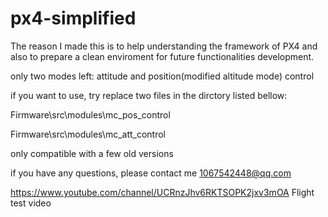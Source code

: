 # px4-simplified  

The reason I made this is to help understanding the framework of PX4 and also to prepare a clean enviroment for future functionalities development.    

only two modes left: attitude and position(modified altitude mode) control   

if you want to use, try replace two files in the dirctory listed bellow:  

Firmware\src\modules\mc_pos_control 

Firmware\src\modules\mc_att_control 

only compatible with a few old versions  

if you have any questions, please contact me 1067542448@qq.com
  
https://www.youtube.com/channel/UCRnzJhv6RKTSOPK2jxv3mOA Flight test video

